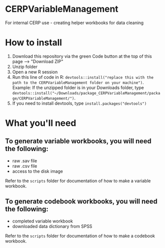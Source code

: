 # CERPVariableManagement
For internal CERP use - creating helper workbooks for data cleaning

# How to install
1. Download this repository via the green Code button at the top of this page --> "Download ZIP"
2. Unzip folder
3. Open a new R session
4. Run this line of code in R: `devtools::install("replace this with the path to the CERPVariableManagement folder on your machine")`. Example: If the unzipped folder is in your Downloads folder, type `devtools::install("~/Downloads/package_CERPVariableManagement/package/CERPVariableManagement/")`.
6. If you need to install devtools, type `install.packages("devtools")`

# What you'll need
## To generate variable workbooks, you will need the following:
* raw .sav file
* raw .csv file
* access to the disk image

Refer to the `scripts` folder for documentation of how to make a variable workbook.

## To generate codebook workbooks, you will need the following:
* completed variable workbook
* downloaded data dictionary from SPSS

Refer to the `scripts` folder for documentation of how to make a codebook workbook.

